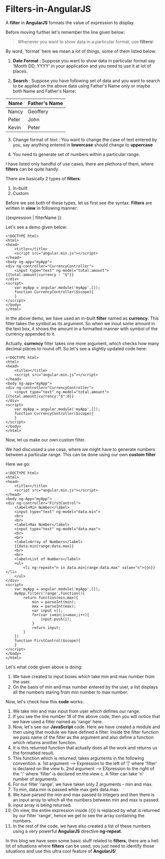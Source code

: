 Filters-in-AngularJS
====================

A **filter** in **AngularJS** formats the value of expression to display.

Before moving further let's remember the line given below:

> Whenever you want to show data in a particular format, use **filters**!

By word, 'format' here we mean a lot of things, some of them listed below:

1. **Date Format** : Suppose you want to show data in particular format say 'Month DD, YYYY' in your application and you need to use it at lot of places.

2. **Search** : Suppose you have following set of data and you want to search to be applied on the above data using Father's Name only or maybe both Name and Father's Name:

Name   | Father's Name
------ | ----------------
Nancy  | Geoffery
Peter  | John
Kevin  | Peter

3. Change format of text : You want to change the case of text entered by you, say anything entered in **lowercase** should change to **uppercase**

4. You need to generate set of numbers within a particular range.

I have listed only handful of use cases, there are plethora of them, where **filters** can be quite handy.

There are basically 2 types of **filters**:

1. In-built
2. Custom

Before we see both of these types, let us first see the syntax. **Filters** are written in **view** in following manner:

{{expression | filterName }}

Let's see a demo given below:

```
<!DOCTYPE html>
<html>
<head>
    <title></title>
    <script src="angular.min.js"></script>
</head>
<body ng-app="myApp">
<div ng-controller="CurrencyController">
    <input type="text" ng-model="total.amount">
{{total.amount|currency : "$"}}
</div>
<script>
    var myApp = angular.module('myApp',[]);
    function CurrencyController($scope){
    }
</script>
</body>
</html>
```
In the above demo, we have used an in-built **filter** named as **currency**. This filter takes the symbol as its argument. So when we inout some amount in the text box, it shows the amount in a formatted manner with symbol of the currency appended to it.

Actually, **currency** filter takes one more argument, which checks how many decimal places to round off. So let's see a slightly updated code here:

```
<!DOCTYPE html>
<html>
<head>
    <title></title>
    <script src="angular.min.js"></script>
</head>
<body ng-app="myApp">
<div ng-controller="CurrencyController">
    <input type="text" ng-model="total.amount">
{{total.amount|currency:"$":0}}
</div>
<script>
    var myApp = angular.module('myApp',[]);
    function CurrencyController($scope){
    }
</script>
</body>
</html>
```
Now, let us make our own custom filter.

We had discussed a use case, where we might have to generate numbers between a particular range. This can be done using our own **custom filter**

Here we go:

```
<!DOCTYPE html>
<html>
<head>
    <title></title>
    <script src="angular.min.js"></script>
</head>
<body ng-App="myApp">
<div ng-controller="FirstControl">
    <label>Min Number</label>
    <input type="text" ng-model="data.min">
    <br>
    <br>
    <label>Max Number</label>
    <input type="text" ng-model="data.max">
    <br>
    <br>
    <label>Array of Numbers</label>
    {{data.min|range:data.max}}
    <br>
    <br>
    <label>List of Numbers</label>
    <ul>
        <li ng-repeat="n in data.min|range:data.max" value="n">{{n}}</li>
    </ul>
</div>
<script>
    var myApp = angular.module('myApp',[]);
    myApp.filter('range',function(){
        return function(min,max){
            min = parseInt(min);
            max = parseInt(max);
            var input =[];
            for(var i=min;i<=max;i++){
                input.push(i);
            }
            return input;
        }
    })
    function FirstControl($scope){
    }
</script>
</body>
</html>
```

Let's what code given above is doing:

1. We have created to input boxes which take min and max number from the user.
2. On the basis of min and max number entered by the user, a list displays all the numbers staring from min number to max number.

Now, let's check how this **code** works:

1. We take min and max input from user which defines our range.
2. If you see the line number 18 of the above code, then you will notice that we have used a filter named as 'range' here.
3. Now, let's see our **JavaScript** code. Here we have created a module and then using that module we have defined a filter. Inside the filter function we pass name of the filter as the argument and also define a function which returns another function.
4. It is this returned function that actually does all the work and returns us the formatted result.
5. This function which is returned, takes arguments in the following convention:
a. 1st argument --> Expression to the left of '|' where 'filter' is declared on the view
b. 2nd argument --> EXpression to the right of the ':' where 'filter' is declared on the view
c. A filter can take 'n' number of arguments.
6. For our filter 'range', we have taken only 2 arguments - min and max.
7. To min, data.min is passed while max gets data.max.
8. We have parsed the min and max passed to integers and then there is an input array to which all the numbers between min and max is passed.
9. input array is being returned.
10. On view, the entire expression inside {{}} is replaced by what is returned by our filter 'range', hence we get to see the array containing the numbers.
11. In the rest of the code, we have also created a list of these numbers using a very powerful **AngularJS** directive **ng-repeat**.

In this blog we have seen some basic stuff related to **filters**, there are a hell lot of situations where **filters** can be used, you just need to identify those situations and use this ultra cool feature of **AngularJS**!
